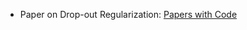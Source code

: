 - Paper on Drop-out Regularization: [Papers with Code](https://www.cs.toronto.edu/~hinton/absps/JMLRdropout.pdf)
